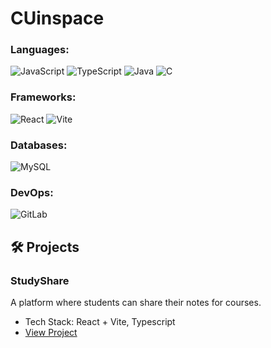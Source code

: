 # CUinspace

### Languages:
![JavaScript](https://img.shields.io/badge/-JavaScript-F7DF1E?style=for-the-badge&logo=javascript&logoColor=black)
![TypeScript](https://img.shields.io/badge/-TypeScript-3178C6?style=for-the-badge&logo=typescript&logoColor=white)
![Java](https://img.shields.io/badge/-Java-007396?style=for-the-badge&logo=java&logoColor=white)
![C](https://img.shields.io/badge/-C%23-239120?style=for-the-badge&logo=c-sharp&logoColor=white)

### Frameworks:
![React](https://img.shields.io/badge/-React-61DAFB?style=for-the-badge&logo=react&logoColor=white)
![Vite](https://img.shields.io/badge/-Vite-4FC08D?style=for-the-badge&logo=vite&logoColor=white)

### Databases:
![MySQL](https://img.shields.io/badge/-MySQL-4479A1?style=for-the-badge&logo=mysql&logoColor=white)

### DevOps:
![GitLab](https://img.shields.io/badge/-GitLab-FCA121?style=for-the-badge&logo=gitlab&logoColor=white)

## 🛠 Projects
### StudyShare
A platform where students can share their notes for courses.
- Tech Stack: React + Vite, Typescript
- [View Project](https://github.com/sususu5/StudyShare)
